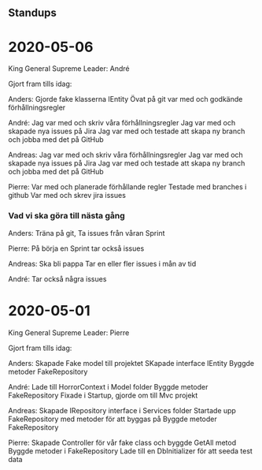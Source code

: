 ## Standups 

# 2020-05-06

King General Supreme Leader: André

Gjort fram tills idag:

Anders:
Gjorde fake klasserna
IEntity
Övat på git
var med och godkände förhållningsregler

André:
Jag var med och skriv våra förhållningsregler
Jag var med och skapade nya issues på Jira
Jag var med och testade att skapa ny branch och jobba med det på GitHub

Andreas:
Jag var med och skriv våra förhållningsregler
Jag var med och skapade nya issues på Jira
Jag var med och testade att skapa ny branch och jobba med det på GitHub

Pierre: 
Var med och planerade förhållande regler
Testade med branches i github
Var med och skrev jira issues 

### Vad vi ska göra till nästa gång

Anders:
Träna på git, 
Ta issues från våran Sprint

Pierre:
På börja en Sprint
tar också issues

Andreas:
Ska bli pappa
Tar en eller fler issues i mån av tid

André:
Tar också några issues

# 2020-05-01


King General Supreme Leader: Pierre

Gjort fram tills idag:

Anders:
Skapade Fake model till projektet
SKapade interface IEntity
Byggde metoder FakeRepository

André:
Lade till HorrorContext i Model folder
Byggde metoder FakeRepository
Fixade i Startup, gjorde om till Mvc projekt

Andreas:
Skapade IRepository interface i Services folder
Startade upp FakeRepository med metoder för att byggas på
Byggde metoder FakeRepository

Pierre: 
Skapade Controller för vår fake class och byggde GetAll metod
Byggde metoder i FakeRepository
Lade till en DbInitializer för att seeda test data

